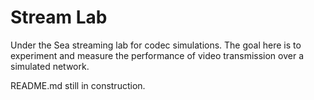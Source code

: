 # Stream Lab

Under the Sea streaming lab for codec simulations. The goal here is to experiment and measure the performance of video transmission over a simulated network.

README.md still in construction.
